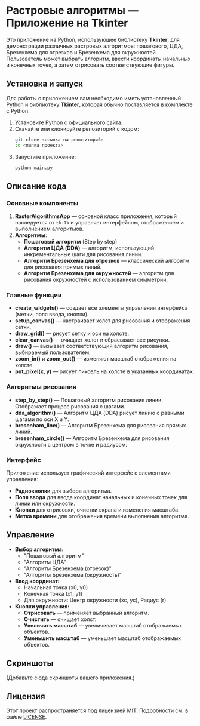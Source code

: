 # Растровые алгоритмы — Приложение на Tkinter

Это приложение на Python, использующее библиотеку **Tkinter**, для демонстрации различных растровых алгоритмов: пошагового, ЦДА, Брезенхема для отрезков и Брезенхема для окружностей. Пользователь может выбрать алгоритм, ввести координаты начальных и конечных точек, а затем отрисовать соответствующие фигуры.

## Установка и запуск

Для работы с приложением вам необходимо иметь установленный Python и библиотеку **Tkinter**, которая обычно поставляется в комплекте с Python.

1. Установите Python с [официального сайта](https://www.python.org/downloads/).
2. Скачайте или клонируйте репозиторий с кодом:
    ```bash
    git clone <ссылка на репозиторий>
    cd <папка проекта>
    ```
3. Запустите приложение:
    ```bash
    python main.py
    ```

## Описание кода

### Основные компоненты

1. **RasterAlgorithmsApp** — основной класс приложения, который наследуется от `tk.Tk` и управляет интерфейсом, отображением и выполнением алгоритмов.
2. **Алгоритмы**:
   - **Пошаговый алгоритм** (Step by step)
   - **Алгоритм ЦДА (DDA)** — алгоритм, использующий инкрементальные шаги для рисования линии.
   - **Алгоритм Брезенхема для отрезков** — классический алгоритм для рисования прямых линий.
   - **Алгоритм Брезенхема для окружностей** — алгоритм для рисования окружностей с использованием симметрии.

### Главные функции

- **create_widgets()** — создает все элементы управления интерфейса (метки, поля ввода, кнопки).
- **setup_canvas()** — настраивает холст для рисования и отображения сетки.
- **draw_grid()** — рисует сетку и оси на холсте.
- **clear_canvas()** — очищает холст и сбрасывает все рисунки.
- **draw()** — вызывает соответствующий алгоритм рисования, выбираемый пользователем.
- **zoom_in()** и **zoom_out()** — изменяют масштаб отображения на холсте.
- **put_pixel(x, y)** — рисует пиксель на холсте в указанных координатах.

### Алгоритмы рисования

- **step_by_step()** — Пошаговый алгоритм рисования линии. Отображает процесс рисования с шагами.
- **dda_algorithm()** — Алгоритм ЦДА (DDA) рисует линию с равными шагами по оси X и Y.
- **bresenham_line()** — Алгоритм Брезенхема для рисования прямых линий.
- **bresenham_circle()** — Алгоритм Брезенхема для рисования окружности с центром в точке и радиусом.

### Интерфейс

Приложение использует графический интерфейс с элементами управления:

- **Радиокнопки** для выбора алгоритма.
- **Поля ввода** для ввода координат начальных и конечных точек для линии или окружности.
- **Кнопки** для отрисовки, очистки экрана и изменения масштаба.
- **Метка времени** для отображения времени выполнения алгоритма.

## Управление

- **Выбор алгоритма:**
    - "Пошаговый алгоритм"
    - "Алгоритм ЦДА"
    - "Алгоритм Брезенхема (отрезок)"
    - "Алгоритм Брезенхема (окружность)"
- **Ввод координат:**
    - Начальная точка (x0, y0)
    - Конечная точка (x1, y1)
    - Для окружности: Центр окружности (xc, yc), Радиус (r)
- **Кнопки управления:**
    - **Отрисовать** — применяет выбранный алгоритм.
    - **Очистить** — очищает холст.
    - **Увеличить масштаб** — увеличивает масштаб отображаемых объектов.
    - **Уменьшить масштаб** — уменьшает масштаб отображаемых объектов.

## Скриншоты

(Добавьте сюда скриншоты вашего приложения.)

## Лицензия

Этот проект распространяется под лицензией MIT. Подробности см. в файле [LICENSE](LICENSE).

